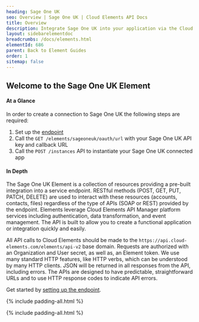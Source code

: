 ```yaml
---
heading: Sage One UK
seo: Overview | Sage One UK | Cloud Elements API Docs
title: Overview
description: Integrate Sage One UK into your application via the Cloud Elements APIs.
layout: sidebarelementdoc
breadcrumbs: /docs/elements.html
elementId: 686
parent: Back to Element Guides
order: 1
sitemap: false
---
```


## Welcome to the Sage One UK Element


#### At a Glance

In order to create a connection to Sage One UK the following steps are required:

1. Set up the [endpoint](sage-one-uk-endpoint-setup.html)
2. Call the `GET /elements/sageoneuk/oauth/url` with your Sage One UK API key and callback URL
3. Call the `POST /instances` API to instantiate your Sage One UK connected app

#### In Depth

The Sage One UK Element is a collection of resources providing a pre-built integration into a service endpoint. RESTful methods (POST, GET, PUT, PATCH, DELETE) are used to interact with these resources (accounts, contacts, files) regardless of the type of APIs (SOAP or REST) provided by the endpoint. Elements leverage Cloud Elements API Manager platform services including authentication, data transformation, and event management.  The API is built to allow you to create a functional application or integration quickly and easily.

All API calls to Cloud Elements should be made to the `https://api.cloud-elements.com/elements/api-v2` base domain. Requests are authorized with an Organization and User secret, as well as, an Element token.  We use many standard HTTP features, like HTTP verbs, which can be understood by many HTTP clients. JSON will be returned in all responses from the API, including errors. The APIs are designed to have predictable, straightforward URLs and to use HTTP response codes to indicate API errors.

Get started by [setting up the endpoint](sage-one-uk-endpoint-setup.html).

{% include padding-all.html %}

{% include padding-all.html %}
